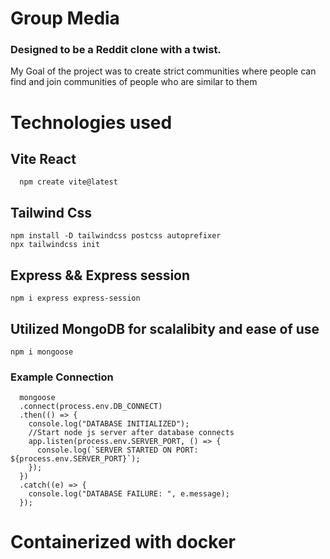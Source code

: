 # Group Media
### Designed to be a Reddit clone with a twist.
My Goal of the project was to create strict communities where people can find and join communities of people who are similar to them

# Technologies used

## Vite React
```
  npm create vite@latest
```

## Tailwind Css
```
npm install -D tailwindcss postcss autoprefixer
npx tailwindcss init

```

## Express && Express session
```
npm i express express-session
```
## Utilized MongoDB for scalalibity and ease of use
```
npm i mongoose
```
### Example Connection
```
  mongoose
  .connect(process.env.DB_CONNECT)
  .then(() => {
    console.log("DATABASE INITIALIZED");
    //Start node js server after database connects
    app.listen(process.env.SERVER_PORT, () => {
      console.log(`SERVER STARTED ON PORT: ${process.env.SERVER_PORT}`);
    });
  })
  .catch((e) => {
    console.log("DATABASE FAILURE: ", e.message);
  });
```
# Containerized with docker

